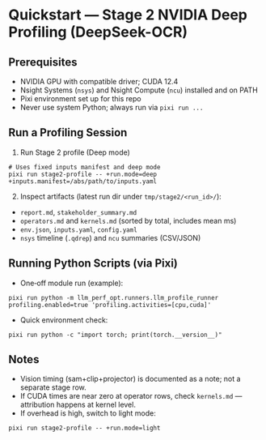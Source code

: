 # Quickstart — Stage 2 NVIDIA Deep Profiling (DeepSeek-OCR)

## Prerequisites

- NVIDIA GPU with compatible driver; CUDA 12.4
- Nsight Systems (`nsys`) and Nsight Compute (`ncu`) installed and on PATH
- Pixi environment set up for this repo
- Never use system Python; always run via `pixi run ...`

## Run a Profiling Session

1) Run Stage 2 profile (Deep mode)

```
# Uses fixed inputs manifest and deep mode
pixi run stage2-profile -- +run.mode=deep +inputs.manifest=/abs/path/to/inputs.yaml
```

2) Inspect artifacts (latest run dir under `tmp/stage2/<run_id>/`):
- `report.md`, `stakeholder_summary.md`
- `operators.md` and `kernels.md` (sorted by total, includes mean ms)
- `env.json`, `inputs.yaml`, `config.yaml`
- `nsys` timeline (`.qdrep`) and `ncu` summaries (CSV/JSON)

## Running Python Scripts (via Pixi)

- One‑off module run (example):

```
pixi run python -m llm_perf_opt.runners.llm_profile_runner profiling.enabled=true 'profiling.activities=[cpu,cuda]'
```

- Quick environment check:

```
pixi run python -c "import torch; print(torch.__version__)"
```

## Notes

- Vision timing (sam+clip+projector) is documented as a note; not a separate stage row.
- If CUDA times are near zero at operator rows, check `kernels.md` — attribution happens at kernel level.
- If overhead is high, switch to light mode:

```
pixi run stage2-profile -- +run.mode=light
```
